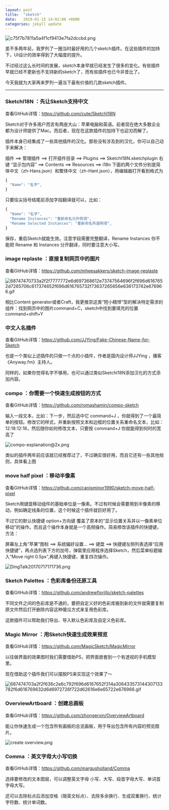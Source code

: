 ```yaml
---
layout: post
title:  "sketch"
date:   2019-01-15 14:02:08 +0800
categories: jekyll update
---
```

![c75f7b7811a5a4f1cf9413e7fa2dccbd.png](resources/DF50B001B412EC424E4738CB76658E45.png)

差不多两年前，我罗列了一圈当时最好用的几个sketch插件。在这些插件的加持下，UI设计的效率得到了大幅度的提升。

不过经过这么长时间的发展，sketch本身早就已经发生了很多的变化。有些插件早就已经不更新也不支持新的sketch了，而有些插件也已今非昔比了。

今天我就为大家再来罗列一遍当下最有价值的几款sketch插件。

---

### SketchI18N ：先让Sketch支持中文

查看GitHub详情：<https://github.com/cute/SketchI18N>

Sketch对于许多用户而言有两座大山：苹果电脑和英语。前者现在绝大多数企业都为设计师提供了Mac。而后者，现在在这款插件的加持下也迎刃而解了。

插件本身已经集成了一些其他插件的汉化。那些没有涉及到的汉化，你可以自己动手来解决：

插件 ==\> 管理插件 ==\> 打开插件目录 ==\> Plugins ==\> SketchI18N.sketchplugin 右键 “显示包内容” ==\> Contents ==\> Resources ==\> i18n 下面的两个文件分别是简体中文（zh-Hans.json）和繁体中文（zh-Hant.json），用编辑器打开看到格式为

```js
{
  "Name": "名字",
}
```

只要往尖括号结尾前添加字段翻译就可以，比如：

```js
{
  "Name": "名字",
  "Rename Instances": "重新命名元件例項",
  "Rename Selected Instances": "重新命名所選例項",
}
```

保存，重启Sketch就能生效。注意字段需要完整翻译，Rename Instances 你不能把 Rename 和 Instances 分开翻译，同时要注意大小写。

### image replaste ：直接复制网页中的图片

查看GitHub详情：<https://github.com/mheesakkers/sketch-image-replaste>

![68747470733a2f2f7777772e6d697368612e73747564696f2f696d6167652d7265706c617374652f696d616765732f73637265656e636173742e676966.gif](resources/71A9FE3F7F990F019BF9A95A9E9008F9.gif)

相比Content generator或者Craft，我更推崇这类“短小精悍”型的解决特定需求的组件：找到网页中的图片command+C，sketch中找到要填充的位置command+shift+Y

### 中文人名插件

查看GitHub详情：<https://github.com/JJYing/Fake-Chinese-Name-for-Sketch>

也是一个类似上述插件的只做一个点的小插件，作者是国内设计师JJYing ，播客《Anyway.fm》主持人。

同样的，如果你觉得名字不够用，也可以通过类似SketchI18N添加汉化的方式添加内容。

### compo ：你需要一个快速生成按钮的方式

查看GitHub详情：<https://github.com/romashamin/compo-sketch>

输入一段文本，比如：下一步，然后选中它 command+J ，你就得到了一个最简单的按钮。修改它的样式，并重新按照文本和边框的位置关系重命名文本，比如：12:18:12:18，然后随你如何修改文本，只要按 command+J 你就能得到何时的宽高了

![compo-explanation@2x.png](resources/C36F72BAED7719F12E5400886E799FC2.png)

类似的插件两年前应该就已经推荐过了，不过确实很好用，而且它还有一些其他规则，具体看上图

### move half pixel ：移动半像素

查看GitHub详情：<https://github.com/canisminor1990/sketch-move-half-pixel>

Sketch用键盘移动组件的基础单位是一像素。不过有时候会需要用到半像素的移动，例如确定线条的位置，这个时候这个插件就巨好用了。

不过它的默认快捷键 option+方向键 覆盖了原本的“显示位置关系并以一像素单位移动”的操作。而且这个操作本身就是一个高频操作。简易修改该插件的快捷键，方法：

屏幕左上角“苹果”图标 ==\> 系统偏好设置... ==\> 键盘 ==\> 快捷键左侧列表选择“应用快捷键”，再点选列表下方的加号，弹窗里应用程序选择Sketch，然后菜单标题输入“Move right 0.5px”,再键入快捷键，重复四次操作。

![DingTalk20170717171736.png](resources/4E54DFB098BA41D31BEC61CABECB13CC.png)

### Sketch Palettes ：色彩库备份还原工具

查看GitHub详情：<https://github.com/andrewfiorillo/sketch-palettes>

不同文件之间的色彩库是不通的，要把自定义好的色彩库搬到新的文件就需要复制原文件然后打开删除内容这种傻瓜方式来复用色彩库。

这款插件可以帮助我们导出、导入默认色彩库及自定义色彩库。

### Magic Mirror ：用Sketch快速生成效果预览

查看GitHub详情：<https://github.com/MagicSketch/MagicMirror>

以往做界面的效果图时我们需要借助PS，把界面嵌套到一个有透视的手机模型里。

现在借助这个插件我们可以摆脱PS来实现这个效果了～

![687474703a2f2f636c2e6c792f696d6167652f314a306433573144307133782f6d616769632d6d6972726f722d62616e6e65722e676966.gif](resources/AAC4512E9B01063833E6B598B170D94F.gif)

### OverviewArtboard ：创建总画板

查看GitHub详情：<https://github.com/zhongerxin/OverviewArtboard>

能让你快速生成一个包含所有画板的总览画板，用于导出包含所有内容的预览图片。

![create overview.png](resources/C72D6D7D00120B49C38E06787F2582D7.png)

### Comma ：英文字母大小写切换

查看GitHub详情：<https://github.com/margusholland/Comma>

选择要修改的文本图层，可以调整英文字母 小写、大写、段首字母大写、单词首字母大写。

还可以去除标点后添加空格（限英文标点）、去除多余换行、生成双重换行、统计字符数、统计单词数。